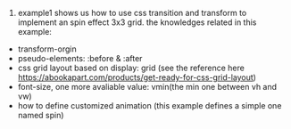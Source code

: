 1. example1 shows us how to use css transition and transform to implement an spin effect 3x3 grid.
the knowledges related in this example:
- transform-orgin
- pseudo-elements: :before & :after
- css grid layout based on display: grid (see the reference here https://abookapart.com/products/get-ready-for-css-grid-layout)
- font-size, one more avaliable value: vmin(the min one between vh and vw)
- how to define customized animation (this example defines a simple one named spin)